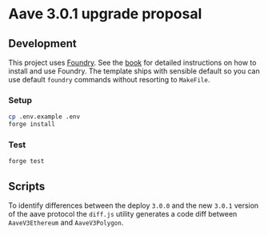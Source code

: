 # Aave 3.0.1 upgrade proposal

## Development

This project uses [Foundry](https://getfoundry.sh). See the [book](https://book.getfoundry.sh/getting-started/installation.html) for detailed instructions on how to install and use Foundry.
The template ships with sensible default so you can use default `foundry` commands without resorting to `MakeFile`.

### Setup

```sh
cp .env.example .env
forge install
```

### Test

```sh
forge test
```

## Scripts

To identify differences between the deploy `3.0.0` and the new `3.0.1` version of the aave protocol the `diff.js` utility generates a code diff between `AaveV3Ethereum` and `AaveV3Polygon`.
